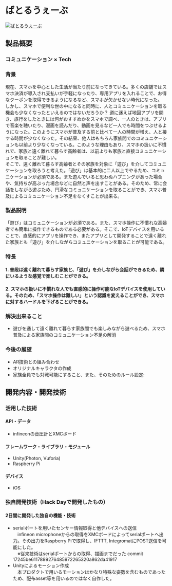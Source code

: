 # ばとるうぇーぶ

[![ばとるうぇーぶ](image.png)](https://youtu.be/0dlm9K76f3A)

## 製品概要
### コミュニケーション ×  Tech

### 背景
現在、スマホを中心とした生活が当たり前になってきている。多くの店舗ではスマホ決済が導入され支払いが手軽になったり、専用アプリを入れることで、お得なクーポンを取得できるようになるなど、スマホが欠かせない時代になった。
しかし、スマホで便利な世の中になると同時に、人とコミュニケーションを取る機会も少なくなったといえるのではないだろうか？
道に迷えば地図アプリを開き、旅行をしたときには何がおすすめかをスマホで調べ、一人のときは、アプリで音楽を聴いたり、漫画を読んだり、動画を見るなど一人でも時間をつぶせるようになった。このようにスマホが普及する前と比べて一人の時間が増え、人と接する時間が少なくなった。その結果、他人はもちろん家族間でのコミュニケーションも以前より少なくなっている。このような理由もあり、スマホの扱いに不慣れで、家族と遠く離れて暮らす高齢者は、以前よりも家族と直接コミュニケーションを取ることが難しい。<br>
そこで、遠く離れて暮らす高齢者とその家族を対象に「遊び」を介してコミュニケーションを取ろうと考えた。「遊び」は基本的に二人以上でやるため、コミュニケーションが必須である。また遊んでいると思わぬハプニングがあった場合や、気持ちが高ぶった場合などに自然と声を出すことがある。そのため、常に会話をしながら遊ぶため、円滑なコミュニケーションを取ることができ、スマホ普及によるコミュニケーション不足をなくすことが出来る。

### 製品説明
「遊び」はコミュニケーションが必須である。また、スマホ操作に不慣れな高齢者でも簡単に操作できるものである必要がある。そこで、IoTデバイスを用いることで、直感的にアプリを操作でき、またアプリとして開発することで遠く離れた家族とも「遊び」を介しながらコミュニケーションを取ることが可能である。


### 特長

#### 1. 普段は遠く離れて暮らす家族と、「遊び」を介しながら会話ができるため、隣にいるような感覚で楽しむことができる。

#### 2. スマホの扱いに不慣れな人でも直感的に操作可能なIoTデバイスを使用している。そのため、「スマホ操作は難しい」という認識を変えることができ、スマホに対するハードルを下げることができる。



### 解決出来ること
* 遊びを通して遠く離れて暮らす家族間でも楽しみながら遊べるため、スマホ普及による家族間のコミュニケーション不足の解消



### 今後の展望
* AR技術との組み合わせ
* オリジナルキャラクタの作成 
* 家族全員でも対戦可能にすること、また、そのためのルール設定:


## 開発内容・開発技術
### 活用した技術
#### API・データ
* infineonの音圧計とXMCボード

#### フレームワーク・ライブラリ・モジュール
* Unity(Photon, Vuforia) 
* Raspberry Pi

#### デバイス
* iOS

### 独自開発技術（Hack Dayで開発したもの）
#### 2日間に開発した独自の機能・技術
* serialポートを用いたセンサー情報取得と他デバイスへの送信<br>
　infineon microphoneからの取得をXMCボードによってserialポートへ出力。その出力をRaspberry Piで取得し、IFTTT, IntegromatにPOST送信を可能にした。<br>
　※従来技術はserialポートからの取得、描画までだった
  commit 17245be6117899276485972265320a862da41917
* Unityによるモーション作成<br>
　本プロダクトで用いるモーションはかなり特殊な姿勢を含むものであったため、配布asset等を用いるのではなく自作した。
